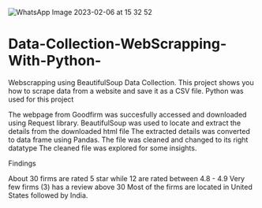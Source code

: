 ![WhatsApp Image 2023-02-06 at 15 32 52](https://user-images.githubusercontent.com/79636651/217230839-971ec9f3-91ce-4167-8bde-bb2b5c806f86.jpeg)


# Data-Collection-WebScrapping-With-Python-
Webscrapping using BeautifulSoup Data Collection. This project shows you how to scrape data from a website and save it as a CSV file. Python was used for this project

The webpage from Goodfirm was succesfully accessed and downloaded using Request library.
BeautifulSoup was used to locate and extract the details from the downloaded html file
The extracted details was converted to data frame using Pandas.
The file was cleaned and changed to its right datatype
The cleaned file was explored for some insights.

Findings

About 30 firms are rated 5 star while 12 are rated between 4.8 - 4.9
Very few firms (3) has a review above 30
Most of the firms are located in United States followed by India.
